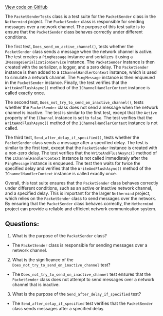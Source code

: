 [View code on GitHub](https://github.com/nethermindeth/nethermind/Nethermind.Network.Test/P2P/PacketSenderTests.cs)

The `PacketSenderTests` class is a test suite for the `PacketSender` class in the `Nethermind` project. The `PacketSender` class is responsible for sending messages over a network channel. The purpose of this test suite is to ensure that the `PacketSender` class behaves correctly under different conditions.

The first test, `Does_send_on_active_channel()`, tests whether the `PacketSender` class sends a message when the network channel is active. The test creates a `PingMessage` instance and serializes it using a `IMessageSerializationService` instance. The `PacketSender` instance is then created with the serializer, a logger, and a zero delay. The `PacketSender` instance is then added to a `IChannelHandlerContext` instance, which is used to simulate a network channel. The `PingMessage` instance is then enqueued in the `PacketSender` instance. Finally, the test verifies that the `WriteAndFlushAsync()` method of the `IChannelHandlerContext` instance is called exactly once.

The second test, `Does_not_try_to_send_on_inactive_channel()`, tests whether the `PacketSender` class does not send a message when the network channel is inactive. The test is similar to the first test, except that the `Active` property of the `IChannel` instance is set to `false`. The test verifies that the `WriteAndFlushAsync()` method of the `IChannelHandlerContext` instance is not called.

The third test, `Send_after_delay_if_specified()`, tests whether the `PacketSender` class sends a message after a specified delay. The test is similar to the first test, except that the `PacketSender` instance is created with a non-zero delay. The test verifies that the `WriteAndFlushAsync()` method of the `IChannelHandlerContext` instance is not called immediately after the `PingMessage` instance is enqueued. The test then waits for twice the specified delay and verifies that the `WriteAndFlushAsync()` method of the `IChannelHandlerContext` instance is called exactly once.

Overall, this test suite ensures that the `PacketSender` class behaves correctly under different conditions, such as an active or inactive network channel, and a specified delay. This is important for the larger `Nethermind` project, which relies on the `PacketSender` class to send messages over the network. By ensuring that the `PacketSender` class behaves correctly, the `Nethermind` project can provide a reliable and efficient network communication system.
## Questions: 
 1. What is the purpose of the `PacketSender` class?
- The `PacketSender` class is responsible for sending messages over a network channel.

2. What is the significance of the `Does_not_try_to_send_on_inactive_channel` test?
- The `Does_not_try_to_send_on_inactive_channel` test ensures that the `PacketSender` class does not attempt to send messages over a network channel that is inactive.

3. What is the purpose of the `Send_after_delay_if_specified` test?
- The `Send_after_delay_if_specified` test verifies that the `PacketSender` class sends messages after a specified delay.